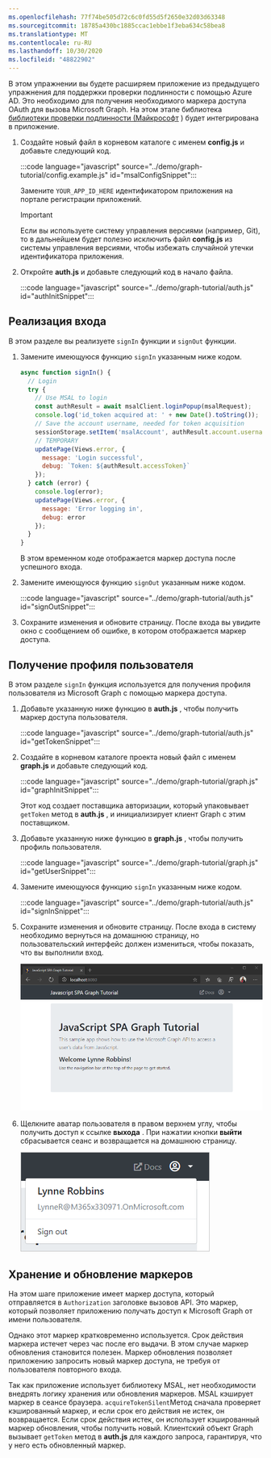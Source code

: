 ```yaml
---
ms.openlocfilehash: 77f74be505d72c6c0fd55d5f2650e32d03d63348
ms.sourcegitcommit: 18785a430bc1885ccac1ebbe1f3eba634c58bea8
ms.translationtype: MT
ms.contentlocale: ru-RU
ms.lasthandoff: 10/30/2020
ms.locfileid: "48822902"
---
```

<!-- markdownlint-disable MD002 MD041 -->

В этом упражнении вы будете расширяем приложение из предыдущего упражнения для поддержки проверки подлинности с помощью Azure AD. Это необходимо для получения необходимого маркера доступа OAuth для вызова Microsoft Graph. На этом этапе библиотека [библиотеки проверки подлинности (Майкрософт](https://github.com/AzureAD/microsoft-authentication-library-for-js) ) будет интегрирована в приложение.

1. Создайте новый файл в корневом каталоге с именем **config.js** и добавьте следующий код.

    :::code language="javascript" source="../demo/graph-tutorial/config.example.js" id="msalConfigSnippet":::

    Замените `YOUR_APP_ID_HERE` идентификатором приложения на портале регистрации приложений.

    > [!IMPORTANT]
    > Если вы используете систему управления версиями (например, Git), то в дальнейшем будет полезно исключить файл **config.js** из системы управления версиями, чтобы избежать случайной утечки идентификатора приложения.

1. Откройте **auth.js** и добавьте следующий код в начало файла.

    :::code language="javascript" source="../demo/graph-tutorial/auth.js" id="authInitSnippet":::

## <a name="implement-sign-in"></a>Реализация входа

В этом разделе вы реализуете `signIn` функции и `signOut` функции.

1. Замените имеющуюся функцию `signIn` указанным ниже кодом.

    ```javascript
    async function signIn() {
      // Login
      try {
        // Use MSAL to login
        const authResult = await msalClient.loginPopup(msalRequest);
        console.log('id_token acquired at: ' + new Date().toString());
        // Save the account username, needed for token acquisition
        sessionStorage.setItem('msalAccount', authResult.account.username);
        // TEMPORARY
        updatePage(Views.error, {
          message: 'Login successful',
          debug: `Token: ${authResult.accessToken}`
        });
      } catch (error) {
        console.log(error);
        updatePage(Views.error, {
          message: 'Error logging in',
          debug: error
        });
      }
    }
    ```

    В этом временном коде отображается маркер доступа после успешного входа.

1. Замените имеющуюся функцию `signOut` указанным ниже кодом.

    :::code language="javascript" source="../demo/graph-tutorial/auth.js" id="signOutSnippet":::

1. Сохраните изменения и обновите страницу. После входа вы увидите окно с сообщением об ошибке, в котором отображается маркер доступа.

## <a name="get-the-users-profile"></a>Получение профиля пользователя

В этом разделе `signIn` функция используется для получения профиля пользователя из Microsoft Graph с помощью маркера доступа.

1. Добавьте указанную ниже функцию в **auth.js** , чтобы получить маркер доступа пользователя.

    :::code language="javascript" source="../demo/graph-tutorial/auth.js" id="getTokenSnippet":::

1. Создайте в корневом каталоге проекта новый файл с именем **graph.js** и добавьте следующий код.

    :::code language="javascript" source="../demo/graph-tutorial/graph.js" id="graphInitSnippet":::

    Этот код создает поставщика авторизации, который упаковывает `getToken` метод в **auth.js** , и инициализирует клиент Graph с этим поставщиком.

1. Добавьте указанную ниже функцию в **graph.js** , чтобы получить профиль пользователя.

    :::code language="javascript" source="../demo/graph-tutorial/graph.js" id="getUserSnippet":::

1. Замените имеющуюся функцию `signIn` указанным ниже кодом.

    :::code language="javascript" source="../demo/graph-tutorial/auth.js" id="signInSnippet":::

1. Сохраните изменения и обновите страницу. После входа в систему необходимо вернуться на домашнюю страницу, но пользовательский интерфейс должен измениться, чтобы показать, что вы выполнили вход.

    ![Снимок экрана домашней страницы после входа](./images/user-signed-in.png)

1. Щелкните аватар пользователя в правом верхнем углу, чтобы получить доступ к ссылке **выхода** . При нажатии кнопки **выйти** сбрасывается сеанс и возвращается на домашнюю страницу.

    ![Снимок экрана с раскрывающимся меню со ссылкой "выйти"](./images/sign-out-button.png)

## <a name="storing-and-refreshing-tokens"></a>Хранение и обновление маркеров

На этом шаге приложение имеет маркер доступа, который отправляется в `Authorization` заголовке вызовов API. Это маркер, который позволяет приложению получать доступ к Microsoft Graph от имени пользователя.

Однако этот маркер кратковременно используется. Срок действия маркера истечет через час после его выдачи. В этом случае маркер обновления становится полезен. Маркер обновления позволяет приложению запросить новый маркер доступа, не требуя от пользователя повторного входа.

Так как приложение использует библиотеку MSAL, нет необходимости внедрять логику хранения или обновления маркеров. MSAL кэширует маркер в сеансе браузера. `acquireTokenSilent`Метод сначала проверяет кэшированный маркер, и если срок его действия не истек, он возвращается. Если срок действия истек, он использует кэшированный маркер обновления, чтобы получить новый. Клиентский объект Graph вызывает `getToken` метод в **auth.js** для каждого запроса, гарантируя, что у него есть обновленный маркер.

